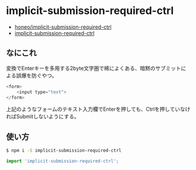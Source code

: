 # implicit-submission-required-ctrl
* [honeo/implicit-submission-required-ctrl](https://github.com/honeo/implicit-submission-required-ctrl)  
* [implicit-submission-required-ctrl](https://www.npmjs.com/package/implicit-submission-required-ctrl)

## なにこれ
変換でEnterキーを多用する2byte文字圏で稀によくある、暗黙のサブミットによる誤爆を防ぐやつ。
```js
<form>
	<input type="text">
</form>
```
上記のようなフォームのテキスト入力欄でEnterを押しても、Ctrlを押していなければSubmitしないようにする。

## 使い方
```sh
$ npm i -S implicit-submission-required-ctrl
```
```js
import 'implicit-submission-required-ctrl';
```
